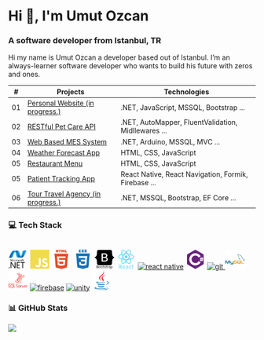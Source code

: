 <h1>Hi 👋, I'm Umut Ozcan </h1>
<h3>A software developer from Istanbul, TR</h3>
<p>Hi my name is Umut Ozcan a developer based out of Istanbul. I’m an always-learner software developer who wants to build his future with zeros and ones. </p>

<table>
  <thead>
    <tr>
      <th>#</th>
      <th class="head">Projects</th>
      <th>Technologies</th>
    </tr>
  </thead>
  <tbody>
    <tr>
      <td>01</td>
      <td><a href="https://github.com/UmutOzcan/umutozcan.com">Personal Website (in progress.)</a></td>
      <td>.NET, JavaScript, MSSQL, Bootstrap ...</td>
    </tr>
    <tr>
      <td>02</td>
      <td><a href="https://github.com/Fimple-Net-Bootcamp/week4-UmutOzcan">RESTful Pet Care API</a></td>
      <td>.NET, AutoMapper, FluentValidation, Midllewares ...</td>
    </tr>
    <tr>
      <td>03</td>
      <td><a href="https://github.com/UmutOzcan/Web-based-MES-system">Web Based MES System</a></td>
      <td>.NET, Arduino, MSSQL, MVC ...</td>
    </tr>
    <tr>
      <td>04</td>
      <td><a href="https://github.com/UmutOzcan/WeatherApp">Weather Forecast App</a></td>
      <td>HTML, CSS, JavaScript </td>
    </tr>
    <tr>
      <td>05</td>
      <td><a href="https://umutozcan.github.io/Restaurant-Menu/">Restaurant Menu</a></td>
      <td>HTML, CSS, JavaScript </td>
    </tr>
    <tr>
      <td>05</td>
      <td><a href="https://github.com/UmutOzcan/GetWell-Patient-Tracking-System">Patient Tracking App</a></td>
      <td> React Native, React Navigation, Formik, Firebase ... </td>
    </tr>
    <tr>
      <td>06</td>
      <td><a href="https://github.com/UmutOzcan/Tour">Tour Travel Agency (in progress.)</a></td>
      <td> .NET, MSSQL, Bootstrap, EF Core ... </td>
    </tr>
  </tbody>
</table>

<!-- TECHS -->

<h3>💻 Tech Stack</h3>

<div>
	<br>
        <div> 
	<a href="https://learn.microsoft.com/tr-tr/dotnet/welcome" target="_blank"><img src="https://github.com/devicons/devicon/blob/55609aa5bd817ff167afce0d965585c92040787a/icons/dot-net/dot-net-original-wordmark.svg" alt="dotnet" width="40" height="40"/><a/>	
	<a href="https://www.javascript.com/" target="_blank"><img src="https://raw.githubusercontent.com/devicons/devicon/1119b9f84c0290e0f0b38982099a2bd027a48bf1/icons/javascript/javascript-plain.svg" alt="js" width="40" height="40"/><a/>
	<a href="https://www.w3.org/html/" target="_blank"><img src="https://raw.githubusercontent.com/devicons/devicon/master/icons/html5/html5-plain-wordmark.svg" alt="html5" width="40" height="40"/><a/>
	<a href="https://www.w3schools.com/css/" target="_blank"><img src="https://raw.githubusercontent.com/devicons/devicon/1119b9f84c0290e0f0b38982099a2bd027a48bf1/icons/css3/css3-plain-wordmark.svg" alt="css3" width="40" height="40"/><a/>
	<a href="https://getbootstrap.com/" target="_blank"><img src="https://raw.githubusercontent.com/devicons/devicon/master/icons/bootstrap/bootstrap-plain-wordmark.svg" alt="bootstrap" width="40" height="40"/><a/>
        <a href="https://react.dev/" target="_blank"><img src="https://raw.githubusercontent.com/devicons/devicon/master/icons/react/react-original-wordmark.svg" alt="react" width="40" height="40"/><a/>
        <a href="https://reactnative.dev/" target="_blank"><img src="https://reactnative.dev/img/header_logo.svg" alt="react native" width="40" height="40"/><a/>
        <a href="https://learn.microsoft.com/en-us/dotnet/csharp/" target="_blank"><img src="https://github.com/devicons/devicon/blob/55609aa5bd817ff167afce0d965585c92040787a/icons/csharp/csharp-plain.svg" alt="csharp" width="40" height="40"/><a/>
        <a href="https://git-scm.com/" target="_blank"><img src="https://www.vectorlogo.zone/logos/git-scm/git-scm-icon.svg" alt="git" width="40" height="40"/> <a/>
        <a href="https://www.mysql.com/" target="_blank"><img src="https://raw.githubusercontent.com/devicons/devicon/master/icons/mysql/mysql-original-wordmark.svg" alt="mysql" width="40" height="40"/> <a/>
	<a href="https://www.microsoft.com/tr-tr/sql-server" target="_blank"><img src="https://raw.githubusercontent.com/devicons/devicon/55609aa5bd817ff167afce0d965585c92040787a/icons/microsoftsqlserver/microsoftsqlserver-plain-wordmark.svg" alt="sqlserver" width="40" height="40"/><a/>
	<a href="https://firebase.google.com/" target="_blank"><img src="https://www.vectorlogo.zone/logos/firebase/firebase-icon.svg" alt="firebase" width="40" height="40"/><a/>
	<a href="https://unity.com/" target="_blank"><img src="https://www.vectorlogo.zone/logos/unity3d/unity3d-icon.svg" alt="unity" width="40" height="40"/><a/>
	<a href="https://www.java.com" target="_blank"><img src="https://raw.githubusercontent.com/devicons/devicon/master/icons/java/java-original.svg" alt="java" width="40" height="40"/><a/>
	</div>
</div>

<!-- STATS -->
<div margin="100px 0 0 0">
	<h3>📊 GitHub Stats</h3>
  	<img src="https://github-readme-stats.vercel.app/api?username=UmutOzcan&show_icons=true&theme=catppuccin_latte&hide=prs,contribs,issues&rank_icon=github" width="400px">
</div>
<br>
